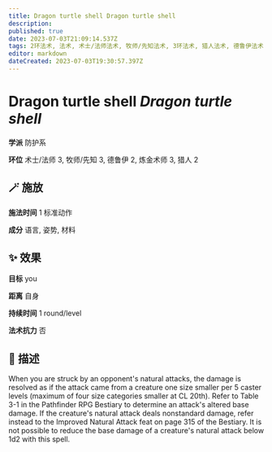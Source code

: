 ```yaml
---
title: Dragon turtle shell Dragon turtle shell
description: 
published: true
date: 2023-07-03T21:09:14.537Z
tags: 2环法术, 法术, 术士/法师法术, 牧师/先知法术, 3环法术, 猎人法术, 德鲁伊法术, 防护系, 炼金术师法术
editor: markdown
dateCreated: 2023-07-03T19:30:57.397Z
---
```


# **Dragon turtle shell** *Dragon turtle shell*

**学派** 防护系 

**环位** 术士/法师 3, 牧师/先知 3, 德鲁伊 2, 炼金术师 3, 猎人 2

## 🪄 施放

**施法时间** 1 标准动作

**成分** 语言, 姿势, 材料

## ✨ 效果 

**目标** you 

**距离** 自身  

**持续时间** 1 round/level 

**法术抗力** 否

## 📖 描述

When you are struck by an opponent's natural attacks, the damage is resolved as if the attack came from a creature one size smaller per 5 caster levels (maximum of four size categories smaller at CL 20th). Refer to Table 3-1 in the Pathfinder RPG Bestiary to determine an attack's altered base damage. If the creature's natural attack deals nonstandard damage, refer instead to the Improved Natural Attack feat on page 315 of the Bestiary. It is not possible to reduce the base damage of a creature's natural attack below 1d2 with this spell.
    